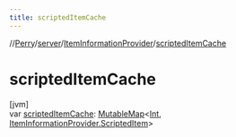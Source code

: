 ```yaml
---
title: scriptedItemCache
---
```

//[Perry](../../../index.html)/[server](../index.html)/[ItemInformationProvider](index.html)/[scriptedItemCache](scripted-item-cache.html)



# scriptedItemCache



[jvm]\
var [scriptedItemCache](scripted-item-cache.html): [MutableMap](https://kotlinlang.org/api/latest/jvm/stdlib/kotlin.collections/-mutable-map/index.html)<[Int](https://kotlinlang.org/api/latest/jvm/stdlib/kotlin/-int/index.html), [ItemInformationProvider.ScriptedItem](-scripted-item/index.html)>




